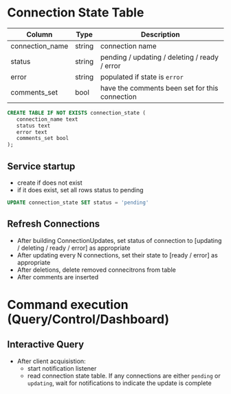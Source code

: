 # Connection State Table


| Column                                  	 | Type                        	 | Description               	                     |
|-------------------------------------------|------------------------------|-------------------------------------------------|
| connection_name                         	 | string                      	 | connection name           	                     |
| status 	                                 | string 	                     | pending / updating / deleting / ready / error   |
| error   	                                 | string                       | populated if state is `error`       	           |
| comments_set   	                         | bool             	           | have the comments been set for this connection	 |

```sql
CREATE TABLE IF NOT EXISTS connection_state (
   connection_name text
   status text
   error text
   comments_set bool   
);
```

## Service startup

- create if does not exist
- if it does exist, set all rows status to pending
```sql
UPDATE connection_state SET status = 'pending'
```

## Refresh Connections

- After building ConnectionUpdates, set status of connection to [updating / deleting / ready / error] as appropriate
- After updating every N connections, set their state to  [ready / error] as appropriate
- After deletions, delete removed connecitrons from table
- After comments are inserted

# Command execution (Query/Control/Dashboard)
## Interactive Query
- After client acquisistion:
  - start notification listener
  - read connection state table. If any connections are either `pending` or `updating`, wait for notifications to indicate the update is complete

